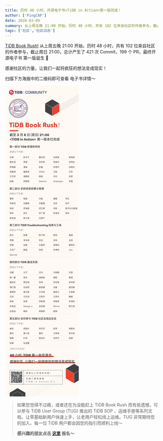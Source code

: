 ```yaml
---
title: 历时 48 小时，开源电子书<TiDB in Action>第一版完成！
author: ['PingCAP']
date: 2020-03-09
summary: 从上周五晚 21:00 开始，历时 48 小时，共有 102 位来自社区的作者参与，截止周日 21:00，总计产生了 421 次 Commit，199 个 PR，最终开源电子书 <TiDB in Action> 第一版诞生。
tags: ['社区','社区动态']
---
```

[TiDB Book Rush!](https://pingcap.com/blog-cn/tidb-book-rush-write-a-book-in-48-hours/) 从上周五晚 21:00 开始，历时 48 小时，共有 102 位来自社区的作者参与，截止周日 21:00，总计产生了 421 次 Commit，199 个 PR，最终开源电子书 <TiDB in Action> 第一版诞生 🎉

感谢社区的力量，让我们一起将疯狂的想法变成现实！

扫描下方海报中的二维码即可查看 <TiDB in Action> 电子书详情～

![](media/tidb-in-action-finish/final-poster.jpeg)

>如果您觉得不过瘾，或者还在为没能赶上 TiDB Book Rush 而有些遗憾，可以参与 TiDB User Group (TUG) 推出的 TiDB SOP 、运维手册等系列文档，让零基础新用户快速上手，让老用户轻松线上运维。TUG 非常期待您的加入，每一位 TiDB 用户都会因您的指引而顺利上线～
>
>**感兴趣的朋友点击 [这里](http://pingcaptidb.mikecrm.com/bPlTRHh?iro=1) 报名～**